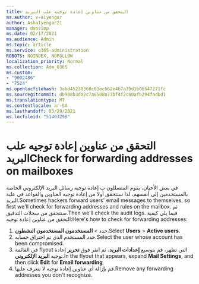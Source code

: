 ```yaml
---
title: التحقق من عناوين إعادة توجيه علب البريد
ms.author: v-aiyengar
author: AshaIyengar21
manager: dansimp
ms.date: 02/17/2021
ms.audience: Admin
ms.topic: article
ms.service: o365-administration
ROBOTS: NOINDEX, NOFOLLOW
localization_priority: Normal
ms.collection: Adm_O365
ms.custom:
- "9002486"
- "7524"
ms.openlocfilehash: 3abd45230360c61ecb62e4b7a39d1b0b547271fc
ms.sourcegitcommit: db908b3da2c7a6508a77bf4f2c80afb294fadbd1
ms.translationtype: MT
ms.contentlocale: ar-SA
ms.lasthandoff: 03/29/2021
ms.locfileid: "51403298"
---
```

# <a name="check-for-forwarding-addresses-on-mailboxes"></a><span data-ttu-id="57969-102">التحقق من عناوين إعادة توجيه علب البريد</span><span class="sxs-lookup"><span data-stu-id="57969-102">Check for forwarding addresses on mailboxes</span></span>

<span data-ttu-id="57969-103">في بعض الأحيان، يقوم المتسللون ب إعادة توجيه رسائل البريد الإلكتروني الخاصة بالمستخدمين إلى أنفسهم، لذا سنتحقق أولا من إعادة توجيه العناوين والقواعد في علبة البريد.</span><span class="sxs-lookup"><span data-stu-id="57969-103">Sometimes hackers forward users' email messages to themselves, so first we'll check for forwarding addresses and rules on the mailbox.</span></span> <span data-ttu-id="57969-104">ثم سنتحقق من سجلات التدقيق.</span><span class="sxs-lookup"><span data-stu-id="57969-104">Then we'll check the audit logs.</span></span> <span data-ttu-id="57969-105">فيما يلي كيفية التحقق من عناوين إعادة توجيه:</span><span class="sxs-lookup"><span data-stu-id="57969-105">Here's how to check for forwarding addresses:</span></span>

1. <span data-ttu-id="57969-106">حدد   >  **المستخدمون المستخدمون النشطون**.</span><span class="sxs-lookup"><span data-stu-id="57969-106">Select **Users** > **Active users**.</span></span>
1. <span data-ttu-id="57969-107">حدد المستخدم الذي تم اختراق حسابه.</span><span class="sxs-lookup"><span data-stu-id="57969-107">Select the user whose account has been compromised.</span></span>
1. <span data-ttu-id="57969-108">في القائمة flyout التي تظهر، قم بتوسيع **إعدادات البريد**، ثم انقر فوق **تحرير** إعادة توجيه **البريد الإلكتروني**.</span><span class="sxs-lookup"><span data-stu-id="57969-108">In the flyout that appears, expand **Mail Settings**, and then click **Edit** for **Email forwarding**.</span></span>
1. <span data-ttu-id="57969-109">قم بإزالة أي عناوين إعادة توجيه لا تتعرف عليها.</span><span class="sxs-lookup"><span data-stu-id="57969-109">Remove any forwarding addresses you don't recognize.</span></span>